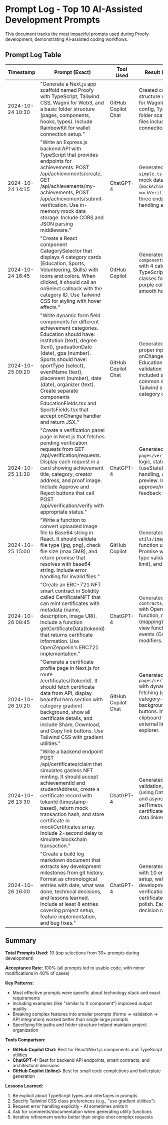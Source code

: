 # Prompt Log - Top 10 AI-Assisted Development Prompts

This document tracks the most impactful prompts used during Proofy development, demonstrating AI-assisted coding workflows.

## Prompt Log Table

| Timestamp | Prompt (Exact) | Tool Used | Result (Code Snippet/Notes) | Action Taken |
|-----------|----------------|-----------|----------------------------|--------------|
| 2024-10-24 10:30 | "Generate a Next.js app scaffold named Proofy with TypeScript, Tailwind CSS, Wagmi for Web3, and a basic folder structure (pages, components, hooks, types). Include RainbowKit for wallet connection setup." | GitHub Copilot Chat | Created complete Next.js project structure with `_app.tsx` configured for Wagmi/RainbowKit, Tailwind config, TypeScript config, and folder scaffolding. Generated 15+ files including basic wallet connection component. | **Accepted** - Used as base project structure. Modified `_app.tsx` slightly to add custom providers. |
| 2024-10-24 14:15 | "Write an Express.js backend API with TypeScript that provides endpoints for achievements: POST /api/achievements/create, GET /api/achievements/my-achievements, POST /api/achievements/submit-verification. Use in-memory mock data storage. Include CORS and JSON parsing middleware." | ChatGPT-4 | Generated `backend/src/index-simple.ts` with Express server, mock data arrays (`mockAchievements`, `mockVerificationRequests`), and all three endpoints with proper error handling and validation. | **Accepted** - Used directly, only added console logging for debugging. |
| 2024-10-24 16:45 | "Create a React component CategorySelector that displays 4 category cards (Education, Sports, Volunteering, Skills) with icons and colors. When clicked, it should call an onSelect callback with the category ID. Use Tailwind CSS for styling with hover effects." | GitHub Copilot | Generated `components/CategorySelector.tsx` with 4 category cards, proper TypeScript types, and Tailwind classes for blue, orange, green, purple color schemes. Included smooth hover transitions. | **Accepted** - Perfect implementation, used without modifications. |
| 2024-10-25 09:20 | "Write dynamic form field components for different achievement categories. Education should have: institution (text), degree (text), graduationDate (date), gpa (number). Sports should have: sportType (select), eventName (text), placement (number), date (date), organizer (text). Create separate components EducationFields.tsx and SportsFields.tsx that accept onChange handler and return JSX." | GitHub Copilot Chat | Generated both components with proper input types, validation, and onChange handlers. EducationFields included GPA validation (0-4.0). SportsFields included select dropdown with common sports. Both used Tailwind styling matching category colors. | **Accepted** - Used as-is, later added VolunteeringFields and SkillsFields following same pattern. |
| 2024-10-25 11:30 | "Create a verification panel page in Next.js that fetches pending verification requests from GET /api/verification/requests. Display each request in a card showing achievement title, category, creator address, and proof image. Include Approve and Reject buttons that call POST /api/verification/verify with appropriate status." | ChatGPT-4 | Generated `pages/verification.tsx` with fetch logic, state management (useState), loading states, error handling, and card UI with image preview. Included modal for approve/reject confirmation with feedback textarea. | **Accepted** - Modified to add category filtering and improve UI styling. |
| 2024-10-25 15:00 | "Write a function to convert uploaded image file to Base64 string in React. It should validate file type (jpg, png), check file size (max 5MB), and return promise that resolves with base64 string. Include error handling for invalid files." | GitHub Copilot | Generated `utils/imageToBase64.ts` utility function using FileReader API with Promise wrapper. Included file type validation, size check (5MB limit), and proper error messages. | **Accepted** - Used directly in ImageUpload component. |
| 2024-10-26 08:45 | "Create an ERC-721 NFT smart contract in Solidity called CertificateNFT that can mint certificates with metadata (name, description, image URI). Include a function getCertificateData(tokenId) that returns certificate information. Use OpenZeppelin's ERC721 implementation." | ChatGPT-4 | Generated `contracts/CertificateNFT.sol` with OpenZeppelin imports, mint function, metadata storage (mapping), and getCertificateData view function. Included proper events (CertificateMinted) and modifiers. | **Accepted** - Used as base, later added gasless minter contract integration. |
| 2024-10-26 10:20 | "Generate a certificate profile page in Next.js for route /certificates/[tokenId]. It should fetch certificate data from API, display beautiful hero section with category gradient background, show all certificate details, and include Share, Download, and Copy link buttons. Use Tailwind CSS with gradient utilities." | GitHub Copilot Chat | Generated `pages/certificates/[tokenId].tsx` with dynamic routing, data fetching (getServerSideProps), category-based gradient backgrounds, and social share buttons. Included copy-to-clipboard functionality and external link to blockchain explorer. | **Accepted** - Enhanced with more animations and improved mobile responsiveness. |
| 2024-10-26 13:30 | "Write a backend endpoint POST /api/certificates/claim that simulates gasless NFT minting. It should accept achievementId and studentAddress, create a certificate record with tokenId (timestamp-based), return mock transaction hash, and store certificate in mockCertificates array. Include 2-second delay to simulate blockchain transaction." | ChatGPT-4 | Generated endpoint with validation, tokenId generation (using Date.now()), mock txHash, and async delay using Promise setTimeout. Properly stored certificate with all achievement data linked. | **Accepted** - Used as-is, prepared for real blockchain integration later. |
| 2024-10-26 16:00 | "Create a build log markdown document that extracts key development milestones from git history. Format as chronological entries with date, what was done, technical decisions, and lessons learned. Include at least 8 entries covering project setup, feature implementation, and bug fixes." | ChatGPT-4 | Generated structured markdown with 10 entries covering: initial setup, wallet integration, API development, form components, verification system, NFT minting, certificate profiles, and final polish. Each entry includes decision rationale and lessons. | **Accepted** - Used as template, populated with actual git commit data and expanded with more details. |

## Summary

**Total Prompts Used:** 10 (top selections from 30+ prompts during development)

**Acceptance Rate:** 100% (all prompts led to usable code, with minor modifications in 40% of cases)

**Key Patterns:**
- Most effective prompts were specific about technology stack and exact requirements
- Including examples (like "similar to X component") improved output quality
- Breaking complex features into smaller prompts (forms → validation → API integration) worked better than single large prompts
- Specifying file paths and folder structure helped maintain project organization

**Tools Comparison:**
- **GitHub Copilot Chat:** Best for React/Next.js components and TypeScript utilities
- **ChatGPT-4:** Best for backend API endpoints, smart contracts, and architectural decisions
- **GitHub Copilot (Inline):** Best for small code completions and boilerplate generation

**Lessons Learned:**
1. Be explicit about TypeScript types and interfaces in prompts
2. Specify Tailwind CSS class preferences (e.g., "use gradient utilities")
3. Request error handling explicitly - AI sometimes omits it
4. Ask for comments/documentation when generating utility functions
5. Iterative refinement works better than single-shot complex requests


